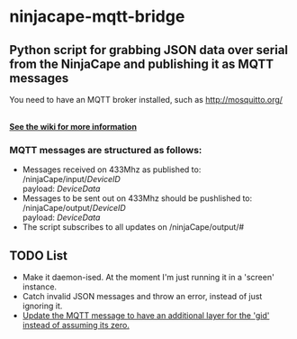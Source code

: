 # ninjacape-mqtt-bridge
<html>
<h2>Python script for grabbing JSON data over serial from the NinjaCape and publishing it as MQTT messages</h2>

You need to have an MQTT broker installed, such as http://mosquitto.org/

<br><b><a href="https://github.com/perrin7/ninjacape-mqtt-bridge/wiki">See the wiki for more information</a></b>

<h3>MQTT messages are structured as follows:</h3>
<ul>
<li>Messages received on 433Mhz as published to:
<br>/ninjaCape/input/<i>DeviceID</i>
<br>payload: <i>DeviceData</i>
</li>
<li>
Messages to be sent out on 433Mhz should be pushlished to:
<br>/ninjaCape/output/<i>DeviceID</i>
<br>payload: <i>DeviceData</i>
</li>
<li>The script subscribes to all updates on /ninjaCape/output/#</li>
</ul>

<h2>TODO List</h2>
<ul><li>Make it daemon-ised.  At the moment I'm just running it in a 'screen' instance.  </li>
<li>Catch invalid JSON messages and throw an error, instead of just ignoring it.</li>
<li><a href="https://discuss.ninjablocks.com/t/openhab-vs-open-source-sphere/3680/55">Update the MQTT message to have an additional layer for the 'gid' instead of assuming its zero. </a></li>
</ul>
</html>
